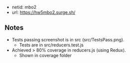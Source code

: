 - netid: mbo2
- url: https://hw5mbo2.surge.sh/

## Notes
- Tests passing screenshot is in src (src/TestsPass.png).
  - Tests are in src/reducers.test.js
- Achieved > 80% coverage in reducers.js (using Redux).
  - Shown in coverage folder
